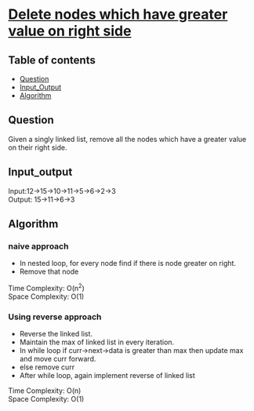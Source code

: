 # [Delete nodes which have greater value on right side](https://practice.geeksforgeeks.org/problems/delete-nodes-having-greater-value-on-right/1)

## Table of contents

- [Question](#question)
- [Input_Output](#input_output)
- [Algorithm](#algorithm)

## Question
Given a singly linked list, remove all the nodes which have a greater value on their right side.

## Input_output
Input:12->15->10->11->5->6->2->3</br>
Output: 15->11->6->3

## Algorithm

### naive approach
- In nested loop, for every node find if there is node greater on right.
- Remove that node

Time Complexity: O(n<sup>2</sup>) </br>
Space Complexity: O(1)

### Using reverse approach
- Reverse the linked list.
- Maintain the max of linked list in every iteration.
- In while loop if curr->next->data is greater than max then update max and move curr forward.
- else remove curr
- After while loop, again implement reverse of linked list

Time Complexity: O(n)</br>
Space Complexity: O(1)